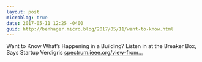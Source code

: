 ```yaml
---
layout: post
microblog: true
date: 2017-05-11 12:25 -0400
guid: http://benhager.micro.blog/2017/05/11/want-to-know.html
---
```

Want to Know What’s Happening in a Building? Listen in at the Breaker Box, Says Startup Verdigris
[spectrum.ieee.org/view-from...](http://spectrum.ieee.org/view-from-the-valley/energy/the-smarter-grid/want-to-know-whats-happening-in-a-building-listen-in-at-the-breaker-box)
